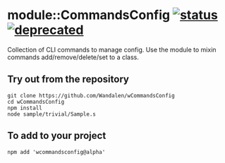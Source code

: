 
# module::CommandsConfig [![status](https://github.com/Wandalen/wCommandsConfig/workflows/publish/badge.svg)](https://github.com/Wandalen/wCommandsConfig/actions?query=workflow%3Apublish) [![deprecated](https://img.shields.io/badge/stability-deprecated-red.svg)](https://github.com/emersion/stability-badges#deprecated)

Collection of CLI commands to manage config. Use the module to mixin commands add/remove/delete/set to a class.

## Try out from the repository
```
git clone https://github.com/Wandalen/wCommandsConfig
cd wCommandsConfig
npm install
node sample/trivial/Sample.s
```

## To add to your project
```
npm add 'wcommandsconfig@alpha'
```

